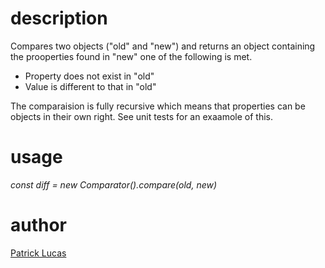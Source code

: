 # description
Compares two objects ("old" and "new") and returns an object containing the prooperties found in "new" one of the following is met.

- Property does not exist in "old"
- Value is different to that in "old"

The comparaision is fully recursive which means that properties can be objects in their own right. See unit tests for an exaamole of this.

# usage
*const diff = new Comparator().compare(old, new)*

# author
[Patrick Lucas](patrick.lucas@opencastsoftware.com)

